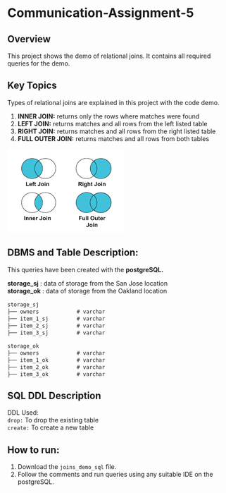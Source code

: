 # Communication-Assignment-5

## Overview
This project shows the demo of relational joins. It contains all required queries for the demo.

## Key Topics
Types of relational joins are explained in this project with the code demo.

1. **INNER JOIN:** returns only the rows where matches were found </br>
2. **LEFT JOIN:**	returns matches and all rows from the left listed table </br>
3. **RIGHT JOIN:**	returns matches and all rows from the right listed table </br>
4. **FULL OUTER JOIN:**	returns matches and all rows from both tables </br>

![alt text](https://github.com/vichitrak10/Communication-Assignment-5/blob/main/joins.png)

## DBMS and Table Description:
This queries have been created with the **postgreSQL.**

**storage_sj** : data of storage from the San Jose location </br>
**storage_ok** : data of storage from the Oakland location

```
storage_sj
├── owners            # varchar
├── item_1_sj         # varchar
├── item_2_sj         # varchar
├── item_3_sj         # varchar
```

```
storage_ok
├── owners            # varchar
├── item_1_ok         # varchar
├── item_2_ok         # varchar
├── item_3_ok         # varchar

```

## SQL DDL Description
DDL Used: </br>
`drop:` To drop the existing table </br>
`create:` To create a new table </br>

## How to run:
1. Download the `joins_demo_sql` file.
2. Follow the comments and run queries using any suitable IDE on the postgreSQL.

